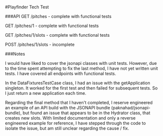 #Playfinder Tech Test

###API
GET /pitches - complete with functional tests

GET /pitches/1 - complete with functional tests 

GET /pitches/1/slots - complete with functional tests 

POST /pitches/1/slots - incomplete

###Notes

I would have liked to cover the jsonapi classes with 
unit tests. However, due to the time spent attempting to 
fix the last method, I have not yet written unit tests. I 
have covered all endpoints with functional tests.

In the DataFixturesTestCase class, I had an issue with the
getApplication singleton. It worked for the first test and 
then failed for subsequent tests. So I just return a new 
application each time.

Regarding the final method that I haven't completed, I 
reserve engineered an example of an API build with the JSONAPI 
bundle (paknahad/jsonapi-bundle), but found an issue that 
appears to be in the Hydrator class, that creates new slots.
With limited documentation and only a reverse engineered 
example for reference, I have stepped through the code to 
isolate the issue, but am still unclear regarding the cause / fix.